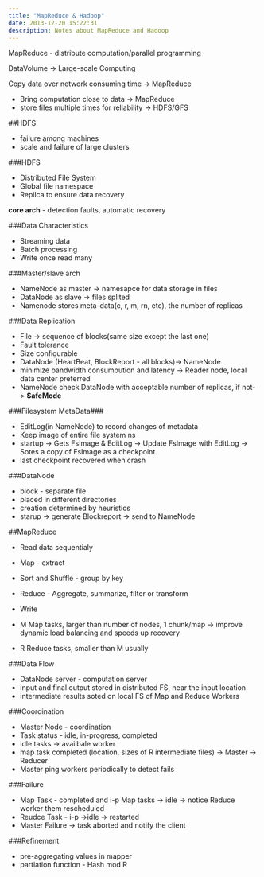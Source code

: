 ```yaml
---
title: "MapReduce & Hadoop"
date: 2013-12-20 15:22:31
description: Notes about MapReduce and Hadoop
---
```

MapReduce - distribute computation/parallel programming

DataVolume -> Large-scale Computing

Copy data over network consuming time -> MapReduce

* Bring computation close to data -> MapReduce
* store files multiple times for reliability -> HDFS/GFS


##HDFS
* failure among machines
* scale and failure of large clusters


###HDFS

* Distributed File System
* Global file namespace
* Repilca to ensure data recovery


**core arch** - detection faults, automatic recovery

###Data Characteristics

* Streaming data
* Batch processing
* Write once read many


###Master/slave arch

* NameNode as master -> namesapce for data storage in files
* DataNode as slave -> files splited
* Namenode stores meta-data(c, r, m, rn, etc), the number of replicas


###Data Replication

* File -> sequence of blocks(same size except the last one)
* Fault tolerance
* Size configurable
* DataNode (HeartBeat, BlockReport - all blocks)-> NameNode
* minimize bandwidth consumpution and latency -> Reader node, local data center preferred
* NameNode check DataNode with acceptable number of replicas, if not-> **SafeMode**


###Filesystem MetaData###

* EditLog(in NameNode) to record changes of metadata
* Keep image of entire file system ns
* startup -> Gets FsImage & EditLog -> Update FsImage with EditLog -> Sotes a copy of FsImage as a checkpoint
* last checkpoint recovered when crash


###DataNode
* block - separate file
* placed in different directories
* creation determined by heuristics
* starup -> generate Blockreport -> send to NameNode


##MapReduce

* Read data sequentialy
* Map - extract
* Sort and Shuffle - group by key
* Reduce - Aggregate, summarize, filter or transform
* Write


* M Map tasks, larger than number of nodes, 1 chunk/map -> improve dynamic load balancing and speeds up recovery
* R Reduce tasks, smaller than M usually


###Data Flow

* DataNode server - computation server
* input and final output stored in distributed FS, near the input location
* intermediate results soted on local FS of Map and Reduce Workers


###Coordination

* Master Node - coordination
* Task status - idle, in-progress, completed
* idle tasks -> availbale worker
* map task completed (location, sizes of R intermediate files) -> Master -> Reducer
* Master ping workers periodically to detect fails


###Failure

* Map Task - completed and i-p Map tasks -> idle -> notice Reduce worker them rescheduled
* Reudce Task - i-p ->idle -> restarted
* Master Failure -> task aborted and notify the client


###Refinement

* pre-aggregating values in mapper
* partiation function - Hash mod R
